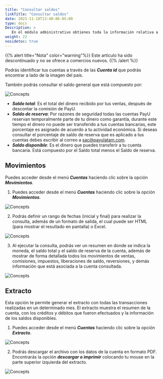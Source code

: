```yaml
---
title: "Consultar saldos"
linkTitle: "Consultar saldos"
date: 2021-11-18T13:40:06-05:00
type: docs
Description: >
   En el módulo administrativo obtienes toda la información relativa a tus cuentas, podrás consultar el dinero proveniente de tus cuentas, el saldo general y los abonos o descuentos que se realicen a tu cuenta.
weight: 22
nosidetoc: true
---
```


{{% alert title="Nota" color="warning"%}}
Este artículo ha sido descontinuado y no se ofrece a comercios nuevos.
{{% /alert %}}

Podrás identificar tus cuentas a través de las _**Cuenta id**_ que podrás encontrar a lado de la imagen del país.

También podrás consultar el saldo general que está compuesto por:

![Concepts](https://raw.githubusercontent.com/developers-payu-latam/developers-payu-latam.github.io/master/images/soluciones-adicionales/saldo1-es.jpg)

* _**Saldo total**_: Es el total del dinero recibido por tus ventas, después de descontar la comisión de PayU.
* _**Saldo de reserva**_: Por razones de seguridad todas las cuentas PayU reservan temporalmente parte de tu dinero como garantía, durante este tiempo el dinero no puede ser transferido a tus cuentas bancarias, este porcentaje es asignado de acuerdo a tu actividad económica. Si deseas consultar el porcentaje de saldo de reserva que es aplicado a tus cuentas debes escribir al correo a sac@payulatam.com.
* _**Saldo disponible**_: Es el dinero que puedes transferir a tu cuenta bancaria. Está compuesto por el Saldo total menos el Saldo de reserva.

## Movimientos
Puedes acceder desde el menú _**Cuentas**_ haciendo clic sobre la opción _**Movimientos**_.

1. Puedes acceder desde el menú _**Cuentas**_ haciendo clic sobre la opción _**Movimientos**_.

![Concepts](https://raw.githubusercontent.com/developers-payu-latam/developers-payu-latam.github.io/master/images/soluciones-adicionales/saldo2-es.jpg)

2. Podrás definir un rango de fechas (inicial y final) para realizar la consulta, además de un formato de salida, el cual puede ser HTML (para mostrar el resultado en pantalla) o Excel.

![Concepts](https://raw.githubusercontent.com/developers-payu-latam/developers-payu-latam.github.io/master/images/soluciones-adicionales/saldo3-es.jpg)

3. Al ejecutar la consulta, podrás ver un resumen en donde se indica la moneda, el saldo total y el saldo de reserva de la cuenta, además de mostrar de forma detallada todos los movimientos de ventas, comisiones, impuestos, liberaciones de saldo, reversiones, y demás información que está asociada a la cuenta consultada.

![Concepts](https://raw.githubusercontent.com/developers-payu-latam/developers-payu-latam.github.io/master/images/soluciones-adicionales/saldo4-es.jpg)

## Extracto
Esta opción te permite generar el extracto con todas las transacciones realizadas en un determinado mes. El extracto muestra el resumen de la cuenta, con los créditos y débitos que fueron efectuados y la información de los saldos disponibles.

1. Puedes acceder desde el menú _**Cuentas**_ haciendo clic sobre la opción _**Extracto**_.

![Concepts](https://raw.githubusercontent.com/developers-payu-latam/developers-payu-latam.github.io/master/images/soluciones-adicionales/saldo5-es.jpg)

2. Podrás descargar el archivo con los datos de la cuenta en formato PDF. Encontrarás la opción _**descargar o imprimir**_ colocando tu mouse en la parte superior izquierda del extracto.

![Concepts](https://raw.githubusercontent.com/developers-payu-latam/developers-payu-latam.github.io/master/images/soluciones-adicionales/saldo6-es.jpg)